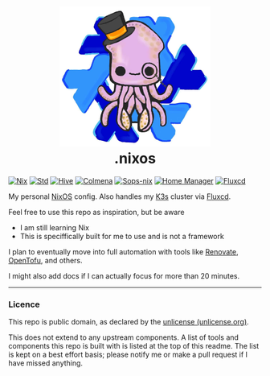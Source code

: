 <h1 align="center">
  <img src="artwork/SquidNix.png" width="300"/><br/>
  .nixos
</h1>

[![Nix](https://img.shields.io/badge/built_with-nix-f5a97f?style=for-the-badge&logo=nixos&labelColor=363a4f)](https://nixos.org)
[![Std](https://img.shields.io/badge/divnix-std-f5a97f?style=for-the-badge&logo=nixos&labelColor=363a4f)](https://github.com/divnix/std)
[![Hive](https://img.shields.io/badge/divnix-hive-f5a97f?style=for-the-badge&logo=nixos&labelColor=363a4f)](https://github.com/divnix/hive)
[![Colmena](https://img.shields.io/badge/zhaofengli-colmena-f5a97f?style=for-the-badge&logo=nixos&labelColor=363a4f)](https://github.com/zhaofengli/colmena)
[![Sops-nix](https://img.shields.io/badge/mic92-sops--nix-f5a97f?style=for-the-badge&logo=nixos&labelColor=363a4f)](https://github.com/Mic92/sops-nix)
[![Home Manager](https://img.shields.io/badge/nix_community-home_manager-f5a97f?style=for-the-badge&logo=nixos&labelColor=363a4f)](https://github.com/nix-community/home-manager)
[![Fluxcd](https://img.shields.io/badge/fluxcd-flux-f5a97f?style=for-the-badge&logo=flux&labelColor=363a4f)](https://fluxcd.io)

My personal [NixOS](https://nixos.org) config.
Also handles my [K3s](https://docs.k3s.io/) cluster via [Fluxcd](https://fluxcd.io).

Feel free to use this repo as inspiration, but be aware
- I am still learning Nix
- This is speciffically built for me to use and is not a framework

I plan to eventually move into full automation with tools like
[Renovate](https://github.com/renovatebot/renovate),
[OpenTofu](https://opentofu.org/), and others.

I might also add docs if I can actually focus for more than 20 minutes.

---

### Licence

This repo is public domain, as declared by the [unlicense (unlicense.org)](https://unlicense.org/).

This does not extend to any upstream components.
A list of tools and components this repo is built with is listed at the top of this readme.
The list is kept on a best effort basis; please notify me or make a pull request if I have missed anything.
